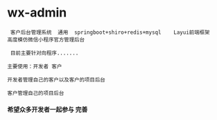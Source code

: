 # wx-admin

     客户后台管理系统  通用  springboot+shiro+redis+mysql    Layui前端框架    高度模仿微信小程序官方管理后台

     目前主要针对向程序.......

    主要使用：开发者 客户

    开发者管理自己的客户以及客户的项目后台

    客户管理自己的项目后台 
    
#### 希望众多开发者一起参与  完善  
    


